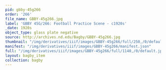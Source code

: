 ```yaml
---
pid: gbby-45g266
order: '266'
file_name: GBBY-45g266.jpg
label: 'GBBY 45G/266: Football Practice Scene - c1920s'
_date: 1920s
object_type: glass plate negative
source: http://archives.nd.edu/Bagby/GBBY-45g266.jpg
thumbnail: "/img/derivatives/iiif/images/GBBY-45g266/full/250,/0/default.jpg"
manifest: "/img/derivatives/iiif/images/GBBY-45g266/manifest.json"
full: "/img/derivatives/iiif/images/GBBY-45g266/full/1140,/0/default.jpg"
layout: bagby_item
collection: bagby
---
```

